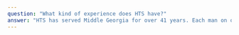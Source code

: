 ```yaml
---
question: "What kind of experience does HTS have?"
answer: "HTS has served Middle Georgia for over 41 years. Each man on our team has 15-25 years of experience cautiously removing trees from residential and commercial property."
---
```

